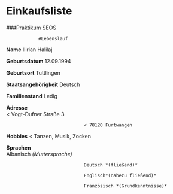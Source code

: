 # Einkaufsliste
###Praktikum SEOS

				#Lebenslauf

**Name** 						 Ilirian Halilaj

**Geburtsdatum**				 12.09.1994

**Geburtsort**					 Tuttlingen

**Staatsangehörigkeit**			 Deutsch

**Familienstand**				 Ledig

**Adresse**						 
								 < Vogt-Dufner Straße 3

								 < 78120 Furtwangen
								
**Hobbies**						 < Tanzen, Musik, Zocken

**Sprachen**					 
								 Albanisch *(Muttersprache)*

								 Deutsch *(fließend)*
								
								 Englisch*(nahezu fließend)*
								
								 Französisch *(Grundkenntnisse)*

